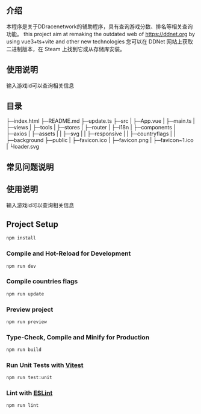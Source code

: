 ## 介绍

本程序是关于DDracenetwork的辅助程序，具有查询游戏分数、排名等相关查询功能。
this project aim at remaking the outdated web of https://ddnet.org by using vue3+ts+vite and other new technologies
您可以在 DDNet 网站上获取二进制版本，在 Steam 上找到它或从存储库安装。
## 使用说明

输入游戏id可以查询相关信息

## 目录

├─index.html
├─README.md
├─update.ts
├─src
|  ├─App.vue
|  ├─main.ts
|  ├─views
|  ├─tools
|  ├─stores
|  ├─router
|  ├─i18n
|  ├─components
|  ├─axios
|  ├─assets
|  |   ├─svg
|  |   ├─responsive
|  |   ├─countryflags
|  |   ├─background
├─public
|   ├─favicon.ico
|   ├─favicon.png
|   ├─favicon~1.ico
|   └loader.svg
## 常见问题说明


## 使用说明

输入游戏id可以查询相关信息


## Project Setup

```sh
npm install
```

### Compile and Hot-Reload for Development

```sh
npm run dev
```

### Compile countries flags
```sh
npm run update
```

### Preview project
```sh
npm run preview
```

### Type-Check, Compile and Minify for Production

```sh
npm run build
```

### Run Unit Tests with [Vitest](https://vitest.dev/)

```sh
npm run test:unit
```

### Lint with [ESLint](https://eslint.org/)

```sh
npm run lint
```

